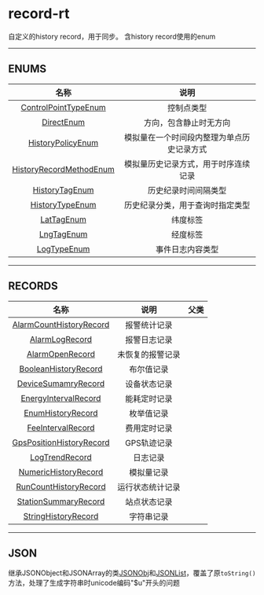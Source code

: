 # record-rt

自定义的history record，用于同步。
含history record使用的enum
***
## ENUMS

| 名称 | 说明 |
|:-------------:|:----------------:|
| [ControlPointTypeEnum](./doc/enums/ControlPointTypeEnum.md) | 控制点类型 |
| [DirectEnum](./doc/enums/DirectEnum.md) | 方向，包含静止时无方向 |
| [HistoryPolicyEnum](./doc/enums/HistoryPolicyEnum.md) | 模拟量在一个时间段内整理为单点历史记录方式 |
| [HistoryRecordMethodEnum](./doc/enums/HistoryRecordMethodEnum.md) | 模拟量历史记录方式，用于时序连续记录 |
| [HistoryTagEnum](./doc/enums/HistoryTagEnum.md) | 历史纪录时间间隔类型 |
| [HistoryTypeEnum](./doc/enums/HistoryTypeEnum.md) | 历史纪录分类，用于查询时指定类型 |
| [LatTagEnum](./doc/enums/LatTagEnum.md) | 纬度标签 |
| [LngTagEnum](./doc/enums/LngTagEnum.md) | 经度标签 |
| [LogTypeEnum](./doc/enums/LogTypeEnum.md) | 事件日志内容类型 |

***
## RECORDS

| 名称 | 说明 | 父类 |
|:-------------:|:----------------:|:------------|
| [AlarmCountHistoryRecord](./doc/records/AlarmCountHistory.md) | 报警统计记录 | 
| [AlarmLogRecord](./doc/records/AlarmLogRecord.md) | 报警日志记录 |
| [AlarmOpenRecord](./doc/records/AlarmOpenRecord.md) | 未恢复的报警记录 |
| [BooleanHistoryRecord](./doc/records/BooleanHistory.md) | 布尔值记录 |
| [DeviceSumamryRecord](./doc/records/DeviceSumamry.md) | 设备状态记录 |
| [EnergyIntervalRecord](./doc/records/EnergyInterval.md) | 能耗定时记录 |
| [EnumHistoryRecord](./doc/records/EnumHistory.md) | 枚举值记录 |
| [FeeIntervalRecord](./doc/records/FeeInterval.md) | 费用定时记录 |
| [GpsPositionHistoryRecord](./doc/records/GpsPositionHistory.md) | GPS轨迹记录 |
| [LogTrendRecord](./doc/records/LogTrend.md) | 日志记录 |
| [NumericHistoryRecord](./doc/records/NumericHistory.md) | 模拟量记录 |
| [RunCountHistoryRecord](./doc/records/RunCountHistory.md) | 运行状态统计记录 |
| [StationSummaryRecord](./doc/records/StationSummary.md) | 站点状态记录 |
| [StringHistoryRecord](./doc/records/StringHistory.md) | 字符串记录 |

***
## JSON
继承JSONObject和JSONArray的类[JSONObj](src/com/guardian/json/JSONObj.java)和[JSONList](src/com/guardian/json/JSONList.java)，覆盖了原`toString()`方法，处理了生成字符串时unicode编码"$u"开头的问题
